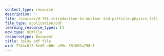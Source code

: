 ```yaml
---
content_type: resource
description: ''
file: /courses/8-701-introduction-to-nuclear-and-particle-physics-fall-2020/774bc6f35ed9e86ea95c501869a798c1_BqZ8TiM-UVs.pdf
file_type: application/pdf
learning_resource_types: []
ocw_type: OCWFile
resourcetype: Document
title: 3play pdf file
uid: 774bc6f3-5ed9-e86e-a95c-501869a798c1
---
```

